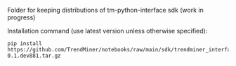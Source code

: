 Folder for keeping distributions of tm-python-interface sdk (work in progress)

Installation command (use latest version unless otherwise specified):
```
pip install https://github.com/TrendMiner/notebooks/raw/main/sdk/trendminer_interface-0.1.dev881.tar.gz
```
